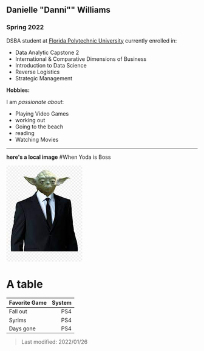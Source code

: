 ## Danielle "Danni"" Williams

### Spring 2022 

DSBA student at [Florida Polytechnic University](https://www.floridapoly.edu) currently enrolled in: 
  
  - Data Analytic Capstone 2
- International & Comparative Dimensions of Business
- Introduction to Data Science
- Reverse Logistics
- Strategic Management

**Hobbies:**
  
  I am _passionate about_: 
  
  - Playing Video Games
- working out
- Going to the beach
- reading
- Watching Movies 

***
**here's a local image**
#When Yoda is Boss

![When Yoda is Boss](baby_yoda.jpeg)

# A table

| Favorite Game | System |
|:--------------|-------:|
| Fall out      | PS4    |
| Syrims        | PS4    |
| Days gone     | PS4    |

  
  > Last modified: 2022/01/26
